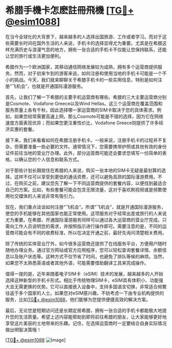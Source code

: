 # 希腊手機卡怎麽註冊飛機 [[TG💪+ @esim1088](https://t.me/s/esim1088)]

在当今全球化的大背景下，越来越多的人选择出国旅游、工作或者学习。而对于这些需要长时间在国外生活的人来说，手机卡的选择显得尤为重要。尤其是在希腊这样充满历史与浪漫气息的地方，拥有一张合适的手机卡不仅能让您保持联系，还能让您的旅行或生活更加便利。

希腊作为一个欧洲国家，其移动通信网络发展较为成熟，拥有多个运营商提供服务。然而，对于初来乍到的游客来说，如何注册和使用当地的手机卡可能是一个不小的挑战。今天，我们就来聊聊关于希腊手机卡的一些实用信息，特别是如何注册“飞机会”，也就是开通国际漫游服务。

首先，让我们了解一下希腊的主要手机运营商有哪些。希腊的三大主要运营商分别是Cosmote、Vodafone Greece以及Wind Hellas。这三个运营商在覆盖范围和服务质量上各有千秋，因此选择哪一家运营商的SIM卡取决于您的具体需求。例如，如果您经常需要高速上网，那么Cosmote可能是不错的选择，因为它在网络速度方面表现优异；而如果您更注重性价比，Vodafone Greece则提供了许多经济实惠的套餐。

接下来，我们来看看如何在希腊注册手机卡。一般来说，注册手机卡的过程并不复杂，但需要准备一些必要的文件。通常情况下，您需要携带护照或其他有效的身份证件前往当地的营业厅办理。此外，部分运营商可能还会要求您填写一份简单的表格，以确认您的个人信息和联系方式。

对于那些计划长期居住在希腊的人来说，购买一张本地的SIM卡无疑是最划算的选择。这样不仅可以享受到更低的通话资费，还可以避免高昂的国际漫游费用。不过，在购买之前，建议您先了解一下不同运营商提供的套餐内容，以便找到最适合自己的方案。比如，有些套餐可能会包含无限流量，这对于喜欢刷视频或是频繁使用社交媒体的人来说非常有吸引力。

现在，我们重点谈谈如何注册“飞机会”。所谓“飞机会”，就是开通国际漫游服务，使您的手机能够在其他国家也能正常使用。这项服务对于经常出差或旅行的人来说尤为重要。在希腊，开通国际漫游服务同样可以通过各大运营商的营业厅完成。只需向工作人员说明您的需求，并按照指示进行操作即可。需要注意的是，不同的运营商可能会有不同的收费标准，所以在决定开通之前，最好先询问清楚相关费用。

除了传统的实体营业厅外，如今很多运营商还提供了在线服务平台，方便用户随时随地办理业务。通过官方网站或官方应用程序，您可以轻松查询套餐详情、余额信息以及账户状态等。这种方式不仅节省了时间，也避免了排队等候的麻烦。当然，如果您不太熟悉英语或者其他外语，可能需要借助翻译工具来完成操作。

值得一提的是，近年来随着电子SIM卡（eSIM）技术的发展，越来越多的人开始选择这种新型的手机卡形式。相比于传统物理SIM卡，eSIM具有体积小、功能强大且无需更换的优势。它可以直接嵌入设备中，支持多国语言切换，非常适合频繁往返于多个国家的人士。如果您对eSIM感兴趣，不妨考虑一下由专业机构提供的服务，比如[TG💪+ @esim1088](https://t.me/s/esim1088)，他们能够为您提供便捷高效的解决方案。

最后，无论您是短期访问还是长期定居希腊，拥有一张合适的手机卡都能极大地提升您的生活质量。希望上述内容能帮助到即将前往希腊的朋友，让大家能够更好地享受这片美丽的土地带来的乐趣。记住，在选择运营商时一定要结合自身实际情况做出明智决策哦！

[[TG💪+ @esim1088](https://t.me/s/esim1088) ![Image](https://i.postimg.cc/4NQfJmqS/Snipaste-2025-05-13-00-14-12.png)]